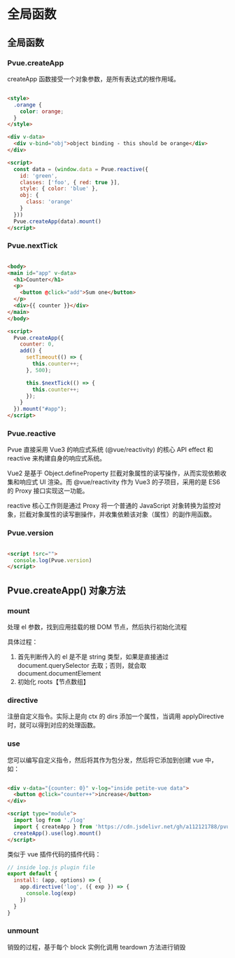 # 全局函数

## 全局函数

### Pvue.createApp

createApp 函数接受一个对象参数，是所有表达式的根作用域。

```html

<style>
  .orange {
    color: orange;
  }
</style>

<div v-data>
  <div v-bind="obj">object binding - this should be orange</div>
</div>

<script>
  const data = (window.data = Pvue.reactive({
    id: 'green',
    classes: ['foo', { red: true }],
    style: { color: 'blue' },
    obj: {
      class: 'orange'
    }
  }))
  Pvue.createApp(data).mount()
</script>
```

### Pvue.nextTick

```html

<body>
<main id="app" v-data>
  <h1>Counter</h1>
  <p>
    <button @click="add">Sum one</button>
  </p>
  <div>{{ counter }}</div>
</main>
</body>

<script>
  Pvue.createApp({
    counter: 0,
    add() {
      setTimeout(() => {
        this.counter++;
      }, 500);

      this.$nextTick(() => {
        this.counter++;
      });
    }
  }).mount("#app");
</script>
```

### Pvue.reactive

Pvue 直接采用 Vue3 的响应式系统 (@vue/reactivity) 的核心 API effect 和 reactive 来构建自身的响应式系统。

Vue2 是基于 Object.defineProperty 拦截对象属性的读写操作，从而实现依赖收集和响应式 UI 渲染。而 @vue/reactivity 作为 Vue3
的子项目，采用的是 ES6 的 Proxy 接口实现这一功能。

reactive 核心工作则是通过 Proxy 将一个普通的 JavaScript 对象转换为监控对象，拦截对象属性的读写删操作，并收集依赖该对象（属性）的副作用函数。



### Pvue.version

```html

<script !src="">
  console.log(Pvue.version)
</script>
```

## Pvue.createApp() 对象方法

### mount

处理 el 参数，找到应用挂载的根 DOM 节点，然后执行初始化流程

具体过程：

1. 首先判断传入的 el 是不是 string 类型，如果是直接通过 document.querySelector 去取；否则，就会取 document.documentElement
2. 初始化 roots【节点数组】

### directive

注册自定义指令。实际上是向 ctx 的 dirs 添加一个属性，当调用 applyDirective 时，就可以得到对应的处理函数。

### use


您可以编写自定义指令，然后将其作为包分发，然后将它添加到创建 vue 中，如：

```html

<div v-data="{counter: 0}" v-log="inside petite-vue data">
  <button @click="counter++">increase</button>
</div>

<script type="module">
  import log from './log'
  import { createApp } from 'https://cdn.jsdelivr.net/gh/a112121788/pvue/dist/pvue.es.js'
  createApp().use(log).mount()
</script>
```

类似于 vue 插件代码的插件代码：

```js
// inside log.js plugin file
export default {
  install: (app, options) => {
    app.directive('log', ({ exp }) => {
      console.log(exp)
    })
  }
}
```


### unmount

销毁的过程，基于每个 block 实例化调用 teardown 方法进行销毁

